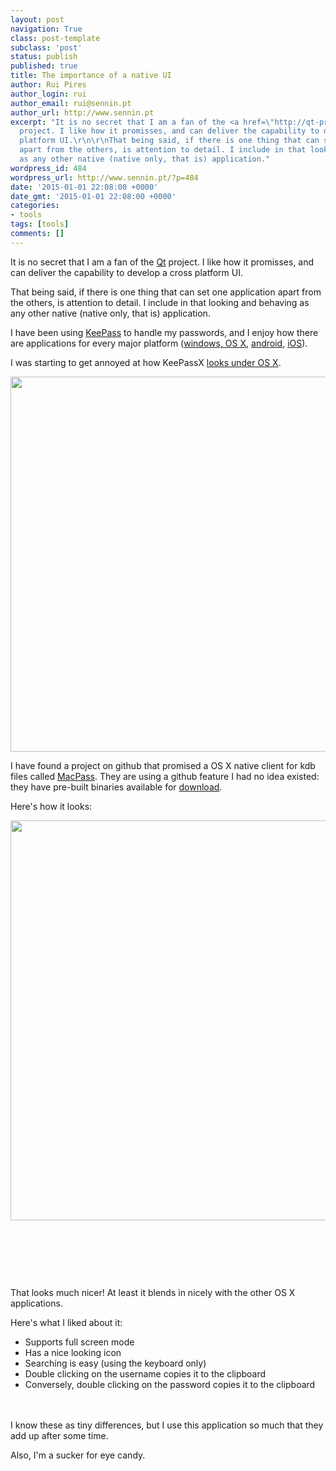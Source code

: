 ```yaml
---
layout: post
navigation: True
class: post-template
subclass: 'post'
status: publish
published: true
title: The importance of a native UI
author: Rui Pires
author_login: rui
author_email: rui@sennin.pt
author_url: http://www.sennin.pt
excerpt: "It is no secret that I am a fan of the <a href=\"http://qt-project.org/\">Qt</a>
  project. I like how it promisses, and can deliver the capability to develop a cross
  platform UI.\r\n\r\nThat being said, if there is one thing that can set one application
  apart from the others, is attention to detail. I include in that looking and behaving
  as any other native (native only, that is) application."
wordpress_id: 484
wordpress_url: http://www.sennin.pt/?p=484
date: '2015-01-01 22:08:00 +0000'
date_gmt: '2015-01-01 22:08:00 +0000'
categories:
- tools
tags: [tools]
comments: []
---
```

<p>It is no secret that I am a fan of the <a href="http://qt-project.org/">Qt</a> project. I like how it promisses, and can deliver the capability to develop a cross platform UI.</p>
<p>That being said, if there is one thing that can set one application apart from the others, is attention to detail. I include in that looking and behaving as any other native (native only, that is) application.<a id="more"></a><a id="more-484"></a></p>
<p>I have been using <a href="http://en.wikipedia.org/wiki/KeePass">KeePass</a> to handle my passwords, and I enjoy how there are applications for every major platform (<a href="https://www.keepassx.org/">windows, OS X</a>, <a href="http://www.keepassdroid.com/">android</a>, <a href="https://itunes.apple.com/us/app/passdrop/id431185109?mt=8">iOS</a>).</p>
<p>I was starting to get annoyed at how KeePassX <a href="https://www.keepassx.org/screenshots/">looks under OS X</a>.</p>
<p><img src="{{ site.baseurl }}/assets/2015/mac1.jpg" width="800" height="600" /></p>
<p>I have found a project on github that promised a OS X native client for kdb files called <a href="https://github.com/mstarke/MacPass">MacPass</a>. They are using a github feature I had no idea existed: they have pre-built binaries available for <a href="https://github.com/mstarke/MacPass/releases">download</a>.</p>
<p>Here's how it looks:</p>
<p><img src="{{ site.baseurl }}/assets/2015/MacPass.png" width="794" height="640" /></p>
<p>&nbsp;</p>
<p>&nbsp;</p>
<p>&nbsp;</p>
<p>That looks much nicer! At least it blends in nicely with the other OS X applications.</p>
<p>Here's what I liked about it:</p>
<ul>
<li>Supports full screen mode</li>
<li>Has a nice looking icon</li>
<li>Searching is easy (using the keyboard only)</li>
<li>Double clicking on the username copies it to the clipboard</li>
<li>Conversely, double clicking on the password copies it to the clipboard</li><br />
</ul><br />
I know these as tiny differences, but I use this application so much that they add up after some time.
<p>Also, I'm a sucker for eye candy.</p>
